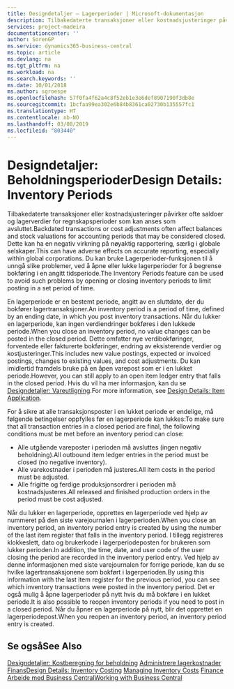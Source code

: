 ```yaml
---
title: Designdetaljer – Lagerperioder | Microsoft-dokumentasjon
description: Tilbakedaterte transaksjoner eller kostnadsjusteringer påvirker ofte saldoer og lagerverdier for regnskapsperioder som kan anses som avsluttet. Dette kan ha en negativ virkning på nøyaktig rapportering, særlig i globale selskaper. Du kan bruke Lagerperioder-funksjonen til å unngå slike problemer, ved å åpne eller lukke lagerperioder for å begrense bokføring i en angitt tidsperiode.
services: project-madeira
documentationcenter: ''
author: SorenGP
ms.service: dynamics365-business-central
ms.topic: article
ms.devlang: na
ms.tgt_pltfrm: na
ms.workload: na
ms.search.keywords: ''
ms.date: 10/01/2018
ms.author: sgroespe
ms.openlocfilehash: 57f0fa4f62a4c8f52eb1e3e6def8907190f3db8e
ms.sourcegitcommit: 1bcfaa99ea302e6b84b8361ca02730b135557fc1
ms.translationtype: HT
ms.contentlocale: nb-NO
ms.lasthandoff: 03/08/2019
ms.locfileid: "803440"
---
```

# <a name="design-details-inventory-periods"></a><span data-ttu-id="bc2a9-105">Designdetaljer: Beholdningsperioder</span><span class="sxs-lookup"><span data-stu-id="bc2a9-105">Design Details: Inventory Periods</span></span>
<span data-ttu-id="bc2a9-106">Tilbakedaterte transaksjoner eller kostnadsjusteringer påvirker ofte saldoer og lagerverdier for regnskapsperioder som kan anses som avsluttet.</span><span class="sxs-lookup"><span data-stu-id="bc2a9-106">Backdated transactions or cost adjustments often affect balances and stock valuations for accounting periods that may be considered closed.</span></span> <span data-ttu-id="bc2a9-107">Dette kan ha en negativ virkning på nøyaktig rapportering, særlig i globale selskaper.</span><span class="sxs-lookup"><span data-stu-id="bc2a9-107">This can have adverse effects on accurate reporting, especially within global corporations.</span></span> <span data-ttu-id="bc2a9-108">Du kan bruke Lagerperioder-funksjonen til å unngå slike problemer, ved å åpne eller lukke lagerperioder for å begrense bokføring i en angitt tidsperiode.</span><span class="sxs-lookup"><span data-stu-id="bc2a9-108">The Inventory Periods feature can be used to avoid such problems by opening or closing inventory periods to limit posting in a set period of time.</span></span>  

 <span data-ttu-id="bc2a9-109">En lagerperiode er en bestemt periode, angitt av en sluttdato, der du bokfører lagertransaksjoner.</span><span class="sxs-lookup"><span data-stu-id="bc2a9-109">An inventory period is a period of time, defined by an ending date, in which you post inventory transactions.</span></span> <span data-ttu-id="bc2a9-110">Når du lukker en lagerperiode, kan ingen verdiendringer bokføres i den lukkede periode.</span><span class="sxs-lookup"><span data-stu-id="bc2a9-110">When you close an inventory period, no value changes can be posted in the closed period.</span></span> <span data-ttu-id="bc2a9-111">Dette omfatter nye verdibokføringer, forventede eller fakturerte bokføringer, endring av eksisterende verdier og kostjusteringer.</span><span class="sxs-lookup"><span data-stu-id="bc2a9-111">This includes new value postings, expected or invoiced postings, changes to existing values, and cost adjustments.</span></span> <span data-ttu-id="bc2a9-112">Du kan imidlertid framdels bruke på en åpen varepost som er i en lukket periode.</span><span class="sxs-lookup"><span data-stu-id="bc2a9-112">However, you can still apply to an open item ledger entry that falls in the closed period.</span></span> <span data-ttu-id="bc2a9-113">Hvis du vil ha mer informasjon, kan du se [Designdetaljer: Vareutligning](design-details-item-application.md).</span><span class="sxs-lookup"><span data-stu-id="bc2a9-113">For more information, see [Design Details: Item Application](design-details-item-application.md).</span></span>  

 <span data-ttu-id="bc2a9-114">For å sikre at alle transaksjonsposter i en lukket periode er endelige, må følgende betingelser oppfylles før en lagerperiode kan lukkes:</span><span class="sxs-lookup"><span data-stu-id="bc2a9-114">To make sure that all transaction entries in a closed period are final, the following conditions must be met before an inventory period can close:</span></span>  

-   <span data-ttu-id="bc2a9-115">Alle utgående vareposter i perioden må avsluttes (ingen negativ beholdning).</span><span class="sxs-lookup"><span data-stu-id="bc2a9-115">All outbound item ledger entries in the period must be closed (no negative inventory).</span></span>  
-   <span data-ttu-id="bc2a9-116">Alle varekostnader i perioden må justeres.</span><span class="sxs-lookup"><span data-stu-id="bc2a9-116">All item costs in the period must be adjusted.</span></span>  
-   <span data-ttu-id="bc2a9-117">Alle frigitte og ferdige produksjonsordrer i perioden må kostnadsjusteres.</span><span class="sxs-lookup"><span data-stu-id="bc2a9-117">All released and finished production orders in the period must be cost adjusted.</span></span>  

 <span data-ttu-id="bc2a9-118">Når du lukker en lagerperiode, opprettes en lagerperiode ved hjelp av nummeret på den siste varejournalen i lagerperioden.</span><span class="sxs-lookup"><span data-stu-id="bc2a9-118">When you close an inventory period, an inventory period entry is created by using the number of the last item register that falls in the inventory period.</span></span> <span data-ttu-id="bc2a9-119">I tillegg registreres klokkeslett, dato og brukerkode i lagerperiodeposten for brukeren som lukker perioden.</span><span class="sxs-lookup"><span data-stu-id="bc2a9-119">In addition, the time, date, and user code of the user closing the period are recorded in the inventory period entry.</span></span> <span data-ttu-id="bc2a9-120">Ved hjelp av denne informasjonen med siste varejournalen for forrige periode, kan du se hvilke lagertransaksjonene som bokført i lagerperioden.</span><span class="sxs-lookup"><span data-stu-id="bc2a9-120">By using this information with the last item register for the previous period, you can see which inventory transactions were posted in the inventory period.</span></span> <span data-ttu-id="bc2a9-121">Det er også mulig å åpne lagerperioder på nytt hvis du må bokføre i en lukket periode.</span><span class="sxs-lookup"><span data-stu-id="bc2a9-121">It is also possible to reopen inventory periods if you need to post in a closed period.</span></span> <span data-ttu-id="bc2a9-122">Når du åpner en lagerperiode på nytt, blir det opprettet en lagerperiodepost.</span><span class="sxs-lookup"><span data-stu-id="bc2a9-122">When you reopen an inventory period, an inventory period entry is created.</span></span>  

## <a name="see-also"></a><span data-ttu-id="bc2a9-123">Se også</span><span class="sxs-lookup"><span data-stu-id="bc2a9-123">See Also</span></span>  
 <span data-ttu-id="bc2a9-124">[Designdetaljer: Kostberegning for beholdning](design-details-inventory-costing.md) [Administrere lagerkostnader](finance-manage-inventory-costs.md) [Finans](finance.md)</span><span class="sxs-lookup"><span data-stu-id="bc2a9-124">[Design Details: Inventory Costing](design-details-inventory-costing.md) [Managing Inventory Costs](finance-manage-inventory-costs.md) [Finance](finance.md)</span></span>  
 [<span data-ttu-id="bc2a9-125">Arbeide med Business Central</span><span class="sxs-lookup"><span data-stu-id="bc2a9-125">Working with Business Central</span></span>](ui-work-product.md)
